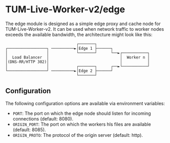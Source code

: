 # TUM-Live-Worker-v2/edge

The edge module is designed as a simple edge proxy and cache node for TUM-Live-Worker-v2.
It can be used when network traffic to worker nodes exceeds the available bandwidth, the architecture might look like this:
```
                               ┌───────┐
┌─────────────────┐ ──────────►│Edge 1 ├──────┐
│                 │            └───────┘      └──►┌───────────┐
│  Load Balancer  │                               │  Worker n │
│(DNS-RR/HTTP 302)│                               │           │
│                 │            ┌───────┐      ┌──►└───────────┘
└─────────────────┘ ──────────►│Edge 2 ├──────┘
                               └───────┘
```

## Configuration

The following configuration options are available via environment variables:

- `PORT`: The port on which the edge node should listen for incoming connections (default: 8080).
- `ORIGIN_PORT`: The port on which the workers hls files are available (default: 8085). 
- `ORIGIN_PROTO`: The protocol of the origin server (default: http).
